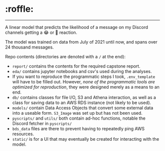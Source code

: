 # :roffle:
---
A linear model that predicts the likelihood of a message on my Discord channels getting a 😂 or 🤣 reaction.  

The model was trained on data from July of 2021 until now, and spans over 24 thousand messages.  

Repo contents (directories are denoted with a `/` at the end):
- `report/` contains the contents for the required capstone report.
- `eda/` contains jupyter notebooks and csv's used during the analyses.
- If you want to reproduce the programmatic steps I took, `.env_template` will have to be filled out. However, _none of the programmatic tools are optimized for reproduction_, they were designed merely as a means to an end. 
- `db/` contains classes for file I/O, S3 and Athena interaction, as well as a class for saving data to an AWS RDS instance (not likely to be used).
- `models/` contain Data Access Objects that convert some external data into a useable form. `S3_Image` was set up but has not been used.
- `pyscripts/` and `utils/` both contain ad-hoc functions, notable the Discord fetcher in `pyscripts/`
- `bds_data` files are there to prevent having to repeatedly ping AWS resources.
- `static/` is for a UI that may eventually be created for interacting with the model.